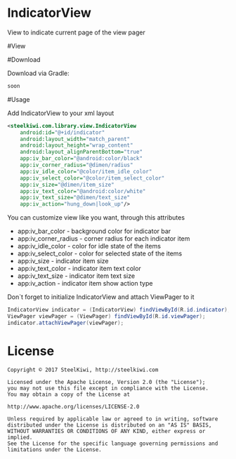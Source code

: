 # IndicatorView

View to indicate current page of the view pager

#View

#Download

Download via Gradle:

```gradle
soon
```

#Usage

Add IndicatorView to your xml layout

```xml
<steelkiwi.com.library.view.IndicatorView
    android:id="@+id/indicator"
    android:layout_width="match_parent"
    android:layout_height="wrap_content"
    android:layout_alignParentBottom="true"
    app:iv_bar_color="@android:color/black"
    app:iv_corner_radius="@dimen/radius"
    app:iv_idle_color="@color/item_idle_color"
    app:iv_select_color="@color/item_select_color"
    app:iv_size="@dimen/item_size"
    app:iv_text_color="@android:color/white"
    app:iv_text_size="@dimen/text_size"
    app:iv_action="hung_down|look_up"/>
```

You can customize view like you want, through this attributes

 * app:iv_bar_color - background color for indicator bar
 * app:iv_corner_radius - corner radius for each indicator item
 * app:iv_idle_color - color for idle state of the items
 * app:iv_select_color - color for selected state of the items
 * app:iv_size - indicator item size
 * app:iv_text_color - indicator item text color
 * app:iv_text_size - indicator item text size
 * app:iv_action - indicator item show action type

Don`t forget to initialize IndicatorView and attach ViewPager to it

```java
IndicatorView indicator = (IndicatorView) findViewById(R.id.indicator);
ViewPager viewPager = (ViewPager) findViewById(R.id.viewPager);
indicator.attachViewPager(viewPager);
```

# License

```
Copyright © 2017 SteelKiwi, http://steelkiwi.com

Licensed under the Apache License, Version 2.0 (the "License");
you may not use this file except in compliance with the License.
You may obtain a copy of the License at

http://www.apache.org/licenses/LICENSE-2.0

Unless required by applicable law or agreed to in writing, software
distributed under the License is distributed on an "AS IS" BASIS,
WITHOUT WARRANTIES OR CONDITIONS OF ANY KIND, either express or implied.
See the License for the specific language governing permissions and
limitations under the License.
```